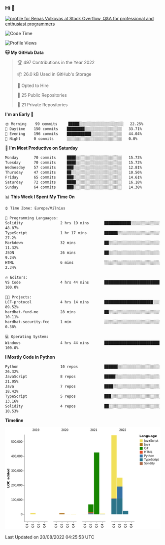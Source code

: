 ### Hi 👋
<a href="https://stackoverflow.com/users/14954249/benas-volkovas"><img src="https://stackoverflow.com/users/flair/14954249.png?theme=dark" width="208" height="58" alt="profile for Benas Volkovas at Stack Overflow, Q&amp;A for professional and enthusiast programmers" title="profile for Benas Volkovas at Stack Overflow, Q&amp;A for professional and enthusiast programmers"></a>

<!--START_SECTION:waka-->
![Code Time](http://img.shields.io/badge/Code%20Time-808%20hrs%206%20mins-blue)

![Profile Views](http://img.shields.io/badge/Profile%20Views-0-blue)

**🐱 My GitHub Data** 

> 🏆 497 Contributions in the Year 2022
 > 
> 📦 26.0 kB Used in GitHub's Storage 
 > 
> 💼 Opted to Hire
 > 
> 📜 25 Public Repositories 
 > 
> 🔑 21 Private Repositories  
 > 
**I'm an Early 🐤** 

```text
🌞 Morning    99 commits     █████░░░░░░░░░░░░░░░░░░░░   22.25% 
🌆 Daytime    150 commits    ████████░░░░░░░░░░░░░░░░░   33.71% 
🌃 Evening    196 commits    ███████████░░░░░░░░░░░░░░   44.04% 
🌙 Night      0 commits      ░░░░░░░░░░░░░░░░░░░░░░░░░   0.0%

```
📅 **I'm Most Productive on Saturday** 

```text
Monday       70 commits     ████░░░░░░░░░░░░░░░░░░░░░   15.73% 
Tuesday      70 commits     ████░░░░░░░░░░░░░░░░░░░░░   15.73% 
Wednesday    57 commits     ███░░░░░░░░░░░░░░░░░░░░░░   12.81% 
Thursday     47 commits     ██░░░░░░░░░░░░░░░░░░░░░░░   10.56% 
Friday       65 commits     ███░░░░░░░░░░░░░░░░░░░░░░   14.61% 
Saturday     72 commits     ████░░░░░░░░░░░░░░░░░░░░░   16.18% 
Sunday       64 commits     ███░░░░░░░░░░░░░░░░░░░░░░   14.38%

```


📊 **This Week I Spent My Time On** 

```text
⌚︎ Time Zone: Europe/Vilnius

💬 Programming Languages: 
Solidity                 2 hrs 19 mins       ████████████░░░░░░░░░░░░░   48.87% 
TypeScript               1 hr 17 mins        ██████░░░░░░░░░░░░░░░░░░░   27.2% 
Markdown                 32 mins             ██░░░░░░░░░░░░░░░░░░░░░░░   11.32% 
JSON                     26 mins             ██░░░░░░░░░░░░░░░░░░░░░░░   9.24% 
HTML                     6 mins              ░░░░░░░░░░░░░░░░░░░░░░░░░   2.34%

🔥 Editors: 
VS Code                  4 hrs 44 mins       █████████████████████████   100.0%

🐱‍💻 Projects: 
LCF-protocol             4 hrs 14 mins       ██████████████████████░░░   89.52% 
hardhat-fund-me          28 mins             ██░░░░░░░░░░░░░░░░░░░░░░░   10.11% 
hardhat-security-fcc     1 min               ░░░░░░░░░░░░░░░░░░░░░░░░░   0.38%

💻 Operating System: 
Windows                  4 hrs 44 mins       █████████████████████████   100.0%

```

**I Mostly Code in Python** 

```text
Python                   10 repos            ██████░░░░░░░░░░░░░░░░░░░   26.32% 
JavaScript               8 repos             █████░░░░░░░░░░░░░░░░░░░░   21.05% 
Java                     7 repos             ████░░░░░░░░░░░░░░░░░░░░░   18.42% 
TypeScript               5 repos             ███░░░░░░░░░░░░░░░░░░░░░░   13.16% 
Solidity                 4 repos             ██░░░░░░░░░░░░░░░░░░░░░░░   10.53%

```


**Timeline**

![Chart not found](https://raw.githubusercontent.com/BenasVolkovas/BenasVolkovas/main/charts/bar_graph.png) 


 Last Updated on 20/08/2022 04:25:53 UTC
<!--END_SECTION:waka-->
